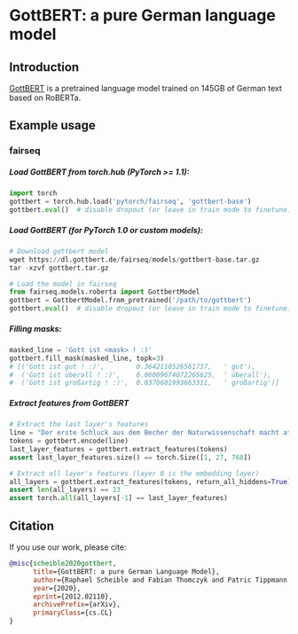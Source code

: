 # GottBERT: a pure German language model

## Introduction

[GottBERT](http://arxiv.org/abs/2012.02110) is a pretrained language model trained on 145GB of German text based on RoBERTa.

## Example usage

### fairseq
##### Load GottBERT from torch.hub (PyTorch >= 1.1):
```python
import torch
gottbert = torch.hub.load('pytorch/fairseq', 'gottbert-base')
gottbert.eval()  # disable dropout (or leave in train mode to finetune)
```

##### Load GottBERT (for PyTorch 1.0 or custom models):
```python
# Download gottbert model
wget https://dl.gottbert.de/fairseq/models/gottbert-base.tar.gz
tar -xzvf gottbert.tar.gz

# Load the model in fairseq
from fairseq.models.roberta import GottbertModel
gottbert = GottbertModel.from_pretrained('/path/to/gottbert')
gottbert.eval()  # disable dropout (or leave in train mode to finetune)
```

##### Filling masks:
```python
masked_line = 'Gott ist <mask> ! :)'
gottbert.fill_mask(masked_line, topk=3)
# [('Gott ist gut ! :)',        0.3642110526561737,   ' gut'), 
#  ('Gott ist überall ! :)',    0.06009674072265625,  ' überall'), 
#  ('Gott ist großartig ! :)',  0.0370681993663311,   ' großartig')]
```

##### Extract features from GottBERT

```python
# Extract the last layer's features
line = "Der erste Schluck aus dem Becher der Naturwissenschaft macht atheistisch , aber auf dem Grunde des Bechers wartet Gott !"
tokens = gottbert.encode(line)
last_layer_features = gottbert.extract_features(tokens)
assert last_layer_features.size() == torch.Size([1, 27, 768])

# Extract all layer's features (layer 0 is the embedding layer)
all_layers = gottbert.extract_features(tokens, return_all_hiddens=True)
assert len(all_layers) == 13
assert torch.all(all_layers[-1] == last_layer_features)
```
## Citation
If you use our work, please cite:

```bibtex
@misc{scheible2020gottbert,
      title={GottBERT: a pure German Language Model}, 
      author={Raphael Scheible and Fabian Thomczyk and Patric Tippmann and Victor Jaravine and Martin Boeker},
      year={2020},
      eprint={2012.02110},
      archivePrefix={arXiv},
      primaryClass={cs.CL}
}
```